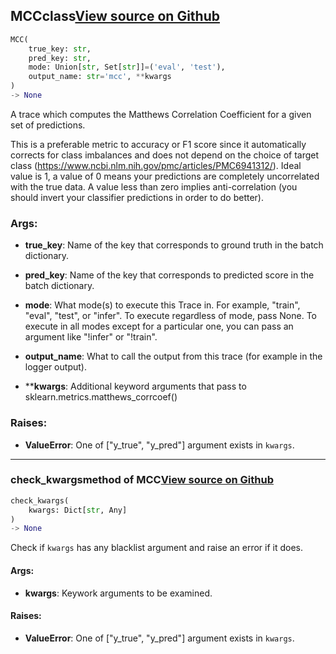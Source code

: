 ## MCC<span class="tag">class</span><a class="sourcelink" href=https://github.com/fastestimator/fastestimator/blob/r1.2/fastestimator/trace/metric/mcc.py/#L27-L101>View source on Github</a>
```python
MCC(
	true_key: str,
	pred_key: str,
	mode: Union[str, Set[str]]=('eval', 'test'),
	output_name: str='mcc', **kwargs
)
-> None
```
A trace which computes the Matthews Correlation Coefficient for a given set of predictions.

This is a preferable metric to accuracy or F1 score since it automatically corrects for class imbalances and does
not depend on the choice of target class (https://www.ncbi.nlm.nih.gov/pmc/articles/PMC6941312/). Ideal value is 1,
 a value of 0 means your predictions are completely uncorrelated with the true data. A value less than zero implies
anti-correlation (you should invert your classifier predictions in order to do better).


<h3>Args:</h3>


* **true_key**: Name of the key that corresponds to ground truth in the batch dictionary.

* **pred_key**: Name of the key that corresponds to predicted score in the batch dictionary.

* **mode**: What mode(s) to execute this Trace in. For example, "train", "eval", "test", or "infer". To execute regardless of mode, pass None. To execute in all modes except for a particular one, you can pass an argument like "!infer" or "!train".

* **output_name**: What to call the output from this trace (for example in the logger output).

* ****kwargs**: Additional keyword arguments that pass to sklearn.metrics.matthews_corrcoef() 

<h3>Raises:</h3>


* **ValueError**: One of ["y_true", "y_pred"] argument exists in `kwargs`.

---

### check_kwargs<span class="tag">method of MCC</span><a class="sourcelink" href=https://github.com/fastestimator/fastestimator/blob/r1.2/fastestimator/trace/metric/mcc.py/#L86-L101>View source on Github</a>
```python
check_kwargs(
	kwargs: Dict[str, Any]
)
-> None
```
Check if `kwargs` has any blacklist argument and raise an error if it does.


<h4>Args:</h4>


* **kwargs**: Keywork arguments to be examined. 

<h4>Raises:</h4>


* **ValueError**: One of ["y_true", "y_pred"] argument exists in `kwargs`.

